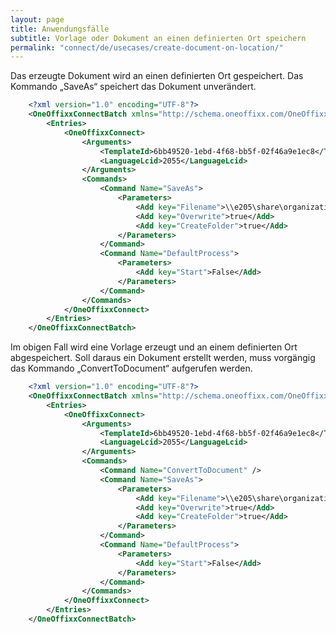 ```yaml
---
layout: page
title: Anwendungsfälle
subtitle: Vorlage oder Dokument an einen definierten Ort speichern
permalink: "connect/de/usecases/create-document-on-location/"
---
```


Das erzeugte Dokument wird an einen definierten Ort gespeichert. Das Kommando „SaveAs“ speichert das Dokument unverändert. 

```xml
    <?xml version="1.0" encoding="UTF-8"?>
    <OneOffixxConnectBatch xmlns="http://schema.oneoffixx.com/OneOffixxConnectBatch/1" xmlns:xsi="http://www.w3.org/2001/XMLSchema-instance">
    	<Entries>
    		<OneOffixxConnect>
    			<Arguments>
    				<TemplateId>6bb49520-1ebd-4f68-bb5f-02f46a9e1ec8</TemplateId>
    				<LanguageLcid>2055</LanguageLcid>
    			</Arguments>
    			<Commands>
    				<Command Name="SaveAs">
    					<Parameters>
    						<Add key="Filename">\\e205\share\organization\...\documentxyz.dotx</Add>
    						<Add key="Overwrite">true</Add>
    						<Add key="CreateFolder">true</Add>
    					</Parameters>
    				</Command>
    				<Command Name="DefaultProcess">
    					<Parameters>
    						<Add key="Start">False</Add>
    					</Parameters>
    				</Command>
    			</Commands>
    		</OneOffixxConnect>
    	</Entries>
    </OneOffixxConnectBatch>
```

Im obigen Fall wird eine Vorlage erzeugt und an einem definierten Ort abgespeichert. Soll daraus ein Dokument erstellt werden, muss vorgängig das Kommando „ConvertToDocument“ aufgerufen werden.

```xml
    <?xml version="1.0" encoding="UTF-8"?>
    <OneOffixxConnectBatch xmlns="http://schema.oneoffixx.com/OneOffixxConnectBatch/1" xmlns:xsi="http://www.w3.org/2001/XMLSchema-instance">
    	<Entries>
    		<OneOffixxConnect>
    			<Arguments>
    				<TemplateId>6bb49520-1ebd-4f68-bb5f-02f46a9e1ec8</TemplateId>
    				<LanguageLcid>2055</LanguageLcid>
    			</Arguments>
    			<Commands>
    				<Command Name="ConvertToDocument" />
    				<Command Name="SaveAs">
    					<Parameters>
    						<Add key="Filename">\\e205\share\organization\...\documentxyz.docx</Add>
    						<Add key="Overwrite">true</Add>
    						<Add key="CreateFolder">true</Add>
    					</Parameters>
    				</Command>
    				<Command Name="DefaultProcess">
    					<Parameters>
    						<Add key="Start">False</Add>
    					</Parameters>
    				</Command>
    			</Commands>
    		</OneOffixxConnect>
    	</Entries>
    </OneOffixxConnectBatch>
```
